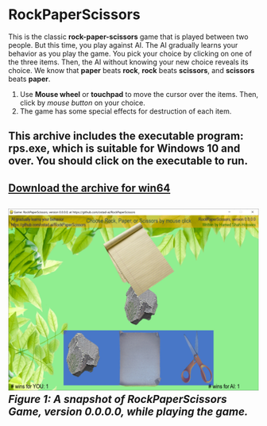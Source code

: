 # RockPaperScissors
This is the classic **rock-paper-scissors** game that is played between two people. But this time, you play against AI. The AI gradually learns your behavior as you play the game. You pick your choice by clicking on one of the three items. Then, the AI without knowing your new choice reveals its choice.
We know that **paper** beats **rock**, **rock** beats **scissors**, and **scissors** beats **paper**.
1. Use **Mouse wheel** or **touchpad** to move the cursor over the items. Then, click by *mouse button* on your choice.
2. The game has some special effects for destruction of each item.
## This archive includes the executable program: **rps.exe**, which is suitable for **Windows 10** and over. You should click on the executable to run.
[Download the archive for win64](https://drive.google.com/file/d/19_3ZSbdHN88HcuFVihYLqyZYFxcCtAx0/view?usp=sharing)
---
![A snapshot of the game: RockPaperScissors, version 0.0.0.0](Media/ver-0-0-0-0.jpg) *Figure 1: A snapshot of RockPaperScissors Game, version 0.0.0.0, while playing the game.*
---
